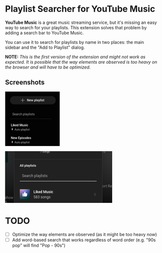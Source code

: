 # Playlist Searcher for YouTube Music

**YouTube Music** is a great music streaming service, but it's missing an easy way to search for your playlists. This extension solves that problem by adding a search bar to YouTube Music.

You can use it to search for playlists by name in two places: the main sidebar and the "Add to Playlist" dialog.

**NOTE:** _This is the first version of the extension and might not work as expected. It is possible that the way elements are observed is too heavy on the browser and will have to be optimized._

## Screenshots

![screenshot_1.png](screenshot_1.png)

![screenshot_2.png](screenshot_2.png)

# TODO

- [ ] Optimize the way elements are observed (as it might be too heavy now)
- [ ] Add word-based search that works regardless of word order (e.g. "90s pop" will find "Pop - 90s")